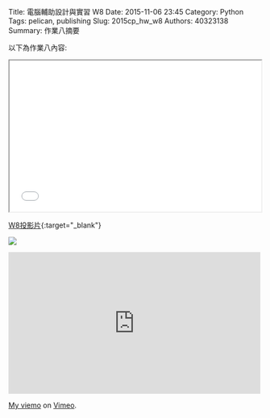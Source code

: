 Title: 電腦輔助設計與實習  W8
Date: 2015-11-06 23:45
Category: Python
Tags: pelican, publishing
Slug: 2015cp_hw_w8
Authors: 40323138
Summary: 作業八摘要

以下為作業八內容:

<iframe src="40323138_cp_w8_p.html" width="500" height="300"></iframe>

[W8投影片](40323138_cp_w8_p.html){:target="_blank"}





<img src="https://copy.com/l0IQLHjzpmkvKRYi"></img>



<iframe src="https://player.vimeo.com/video/144889041" width="500" height="281" frameborder="0" webkitallowfullscreen mozallowfullscreen allowfullscreen></iframe> <p><a href="https://vimeo.com/144889041">My  viemo</a> on <a href="https://vimeo.com/home/myvideos">Vimeo</a>.</p>